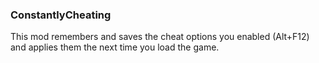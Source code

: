 ### ConstantlyCheating
This mod remembers and saves the cheat options you enabled (Alt+F12) and applies them the next time you load the game.